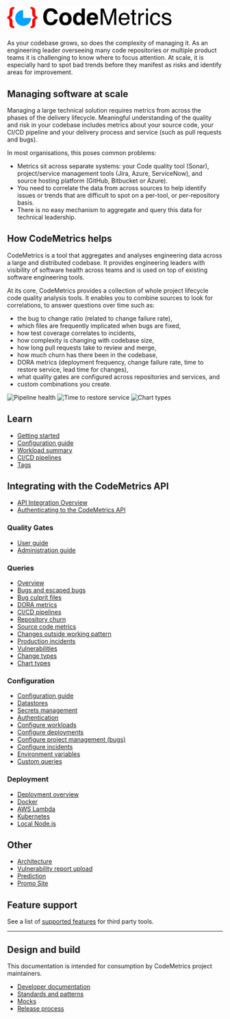 # <img alt="CodeMetrics logo" src="img/codemetrics_logo_small.png" width="384em"/>

As your codebase grows, so does the complexity of managing it. As an engineering leader overseeing many code repositories or multiple product teams it is challenging to know where to focus attention. At scale, it is especially hard to spot bad trends before they manifest as risks and identify areas for improvement.

## Managing software at scale

Managing a large technical solution requires metrics from across the phases of the delivery lifecycle. Meaningful understanding of the quality and risk in your codebase includes metrics about your source code, your CI/CD pipeline and your delivery process and service (such as pull requests and bugs).

In most organisations, this poses common problems:

- Metrics sit across separate systems: your Code quality tool (Sonar), project/service management tools (Jira, Azure, ServiceNow), and source hosting platform (GitHub, Bitbucket or Azure).
- You need to correlate the data from across sources to help identify issues or trends that are difficult to spot on a per-tool, or per-repository basis.
- There is no easy mechanism to aggregate and query this data for technical leadership.

## How CodeMetrics helps

CodeMetrics is a tool that aggregates and analyses engineering data across a large and distributed codebase. It provides engineering leaders with visibility of software health across teams and is used on top of existing software engineering tools.

At its core, CodeMetrics provides a collection of whole project lifecycle code quality analysis tools. It enables you to combine sources to look for correlations, to answer questions over time such as:

- the bug to change ratio (related to change failure rate),
- which files are frequently implicated when bugs are fixed,
- how test coverage correlates to incidents,
- how complexity is changing with codebase size,
- how long pull requests take to review and merge,
- how much churn has there been in the codebase,
- DORA metrics (deployment frequency, change failure rate, time to restore service, lead time for changes),
- what quality gates are configured across repositories and services, and
- custom combinations you create.

<img src="/docs/img/pipeline_health.png" alt="Pipeline health" height="220em" />
<img src="/docs/img/time_to_restore_service.png" alt="Time to restore service" height="220em" />
<img src="/docs/img/coverage_summary_cropped.png" alt="Chart types" height="220em" />

## Learn

- [Getting started](./getting_started.md)
- [Configuration guide](./configuration.md)
- [Workload summary](./workloads.md)
- [CI/CD pipelines](./pipelines.md)
- [Tags](./tags.md)

## Integrating with the CodeMetrics API

- [API Integration Overview](./integration_api.md)
- [Authenticating to the CodeMetrics API](./integration_api_authentication.md)

### Quality Gates

- [User guide](./quality_gates_user.md)
- [Administration guide](./quality_gates_admin.md)

### Queries

- [Overview](./queries.md)
- [Bugs and escaped bugs](./query_bugs.md)
- [Bug culprit files](./query_bug_culprits.md)
- [DORA metrics](./dora.md)
- [CI/CD pipelines](./query_pipelines.md)
- [Repository churn](./query_repo_churn.md)
- [Source code metrics](./query_source_code.md)
- [Changes outside working pattern](./query_working_pattern.md)
- [Production incidents](./query_incidents.md)
- [Vulnerabilities](./query_vulnerabilities.md)
- [Change types](./query_change_types.md)
- [Chart types](charts.md)

### Configuration

- [Configuration guide](./configuration.md)
- [Datastores](./datastores.md)
- [Secrets management](./secret_management.md)
- [Authentication](./authentication.md)
- [Configure workloads](./config_workloads.md)
- [Configure deployments](./config_deployments.md)
- [Configure project management (bugs)](./config_project_management.md)
- [Configure incidents](./config_incidents.md)
- [Environment variables](./env_vars.md)
- [Custom queries](./custom_queries.md)

### Deployment

- [Deployment overview](./deployment.md)
- [Docker](./deployment_docker.md)
- [AWS Lambda](./deployment_lambda.md)
- [Kubernetes](./helm.md)
- [Local Node.js](./run_local_node.md)

## Other

- [Architecture](./architecture.md)
- [Vulnerability report upload](./vulnerability_report_upload.md)
- [Prediction](./prediction.md)
- [Promo Site](./promosite.md)

## Feature support

See a list of [supported features](./features.md) for third party tools.

---

## Design and build

This documentation is intended for consumption by CodeMetrics project maintainers.

- [Developer documentation](./dev/README.md)
- [Standards and patterns](./dev/standards_patterns.md)
- [Mocks](../mocks/README.md)
- [Release process](./dev/release.md)
